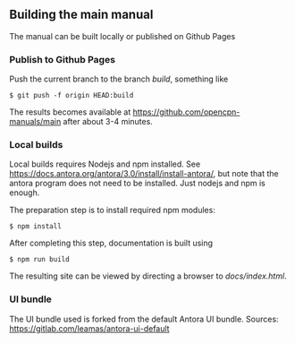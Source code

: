 ## Building the main manual

The manual can be built locally or published on Github Pages

### Publish to Github Pages

Push the current branch to the branch *build*, something like

    $ git push -f origin HEAD:build

The results becomes available at https://github.com/opencpn-manuals/main
after about 3-4  minutes.

### Local builds

Local builds requires Nodejs and npm installed. See
https://docs.antora.org/antora/3.0/install/install-antora/,
but note that the antora program does not need to be installed.
Just nodejs and npm is enough.

The preparation step is to install required npm modules:

    $ npm install

After completing this step, documentation is built using

    $ npm run build

The resulting site can  be viewed by directing a browser to
_docs/index.html_.

### UI bundle

The UI bundle used is forked from the default Antora UI bundle.
Sources: https://gitlab.com/leamas/antora-ui-default
